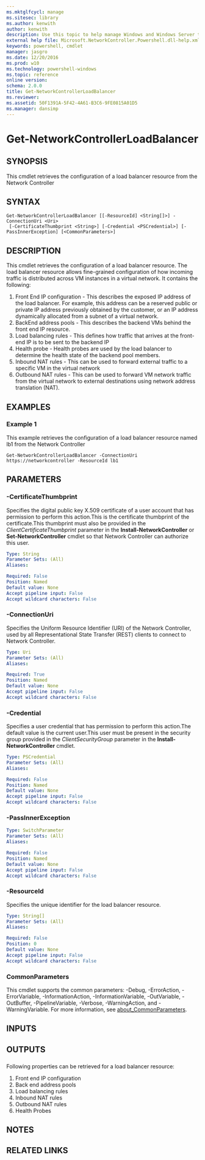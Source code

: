 ```yaml
---
ms.mktglfcycl: manage
ms.sitesec: library
ms.author: kenwith
author: kenwith
description: Use this topic to help manage Windows and Windows Server technologies with Windows PowerShell.
external help file: Microsoft.NetworkController.Powershell.dll-help.xml
keywords: powershell, cmdlet
manager: jasgro
ms.date: 12/20/2016
ms.prod: w10
ms.technology: powershell-windows
ms.topic: reference
online version: 
schema: 2.0.0
title: Get-NetworkControllerLoadBalancer
ms.reviewer:
ms.assetid: 50F1391A-5F42-4A61-B3C6-9FE0815A01D5
ms.manager: dansimp
---
```


# Get-NetworkControllerLoadBalancer

## SYNOPSIS
This cmdlet retrieves the configuration of a load balancer resource from the Network Controller

## SYNTAX

```
Get-NetworkControllerLoadBalancer [[-ResourceId] <String[]>] -ConnectionUri <Uri>
 [-CertificateThumbprint <String>] [-Credential <PSCredential>] [-PassInnerException] [<CommonParameters>]
```

## DESCRIPTION
This cmdlet retrieves the configuration of a load balancer resource. The load balancer resource allows fine-grained configuration of how incoming traffic is distributed across VM instances in a virtual network. It contains the following:
1. Front End IP configuration - This describes the exposed IP address of the load balancer. For example, this address can be a reserved public or private IP address previously obtained by the customer, or an IP address dynamically allocated from a subnet of a virtual network.
2. BackEnd address pools - This describes the backend VMs behind the front end IP resource.
3. Load balancing rules - This defines how traffic that arrives at the front-end IP is to be sent to the backend IP
4. Health probe - Health probes are used by the load balancer to determine the health state of the backend pool members.
5. Inbound NAT rules - This can be used to forward external traffic to a specific VM in the virtual network
6. Outbound NAT rules - This can be used to forward VM network traffic from the virtual network to external destinations using network address translation (NAT).

## EXAMPLES

### Example 1

This example retrieves the configuration of a load balancer resource named lb1 from the Network Controller
```
Get-NetworkControllerLoadBalancer -ConnectionUri https://networkcontroller -ResourceId lb1
```
## PARAMETERS

### -CertificateThumbprint
Specifies the digital public key X.509 certificate of a user account that has permission to perform this action.This is the certificate thumbprint of the certificate.This thumbprint must also be provided in the *ClientCertificateThumbprint* parameter in the **Install-NetworkController** or **Set-NetworkController** cmdlet so that Network Controller can authorize this user.

```yaml
Type: String
Parameter Sets: (All)
Aliases: 

Required: False
Position: Named
Default value: None
Accept pipeline input: False
Accept wildcard characters: False
```

### -ConnectionUri
Specifies the Uniform Resource Identifier (URI) of the Network Controller, used by all Representational State Transfer (REST) clients to connect to Network Controller.

```yaml
Type: Uri
Parameter Sets: (All)
Aliases: 

Required: True
Position: Named
Default value: None
Accept pipeline input: False
Accept wildcard characters: False
```

### -Credential
Specifies a user credential that has permission to perform this action.The default value is the current user.This user must be present in the security group provided in the *ClientSecurityGroup* parameter in the **Install-NetworkController** cmdlet.

```yaml
Type: PSCredential
Parameter Sets: (All)
Aliases: 

Required: False
Position: Named
Default value: None
Accept pipeline input: False
Accept wildcard characters: False
```

### -PassInnerException
```yaml
Type: SwitchParameter
Parameter Sets: (All)
Aliases: 

Required: False
Position: Named
Default value: None
Accept pipeline input: False
Accept wildcard characters: False
```

### -ResourceId
Specifies the unique identifier for the load balancer resource.

```yaml
Type: String[]
Parameter Sets: (All)
Aliases: 

Required: False
Position: 0
Default value: None
Accept pipeline input: False
Accept wildcard characters: False
```

### CommonParameters
This cmdlet supports the common parameters: -Debug, -ErrorAction, -ErrorVariable, -InformationAction, -InformationVariable, -OutVariable, -OutBuffer, -PipelineVariable, -Verbose, -WarningAction, and -WarningVariable. For more information, see [about_CommonParameters](http://go.microsoft.com/fwlink/?LinkID=113216).

## INPUTS

## OUTPUTS

### 
Following properties can be retrieved for a load balancer resource:
1. Front end IP configuration
2. Back end address pools
3. Load balancing rules
4. Inbound NAT rules
5. Outbound NAT rules
6. Health Probes
## NOTES

## RELATED LINKS

